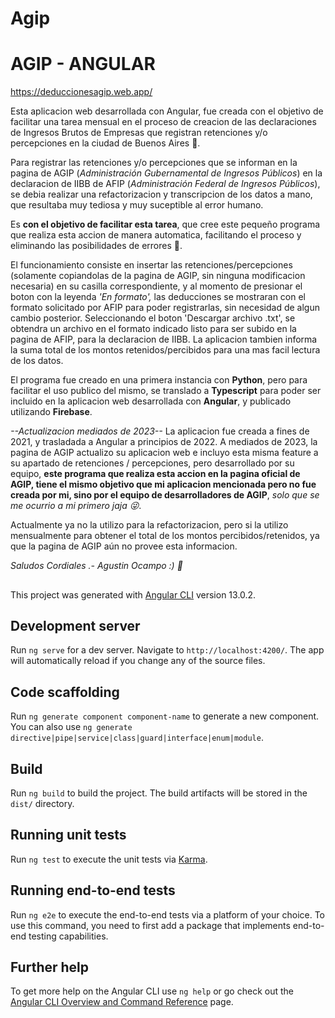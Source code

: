 # Agip

# AGIP - ANGULAR
https://deduccionesagip.web.app/

Esta aplicacion web desarrollada con Angular, fue creada con el objetivo de facilitar una tarea mensual en el proceso de creacion de las declaraciones de Ingresos Brutos de Empresas que registran retenciones y/o percepciones en la ciudad de Buenos Aires 📝. 

Para registrar las retenciones y/o percepciones que se informan en la pagina de AGIP (*Administración Gubernamental de Ingresos Públicos*) en la declaracion de IIBB de AFIP (*Administración Federal de Ingresos Públicos*), se debia realizar una refactorizacion y transcripcion de los datos a mano, que resultaba muy tediosa y muy suceptible al error humano.

Es **con el objetivo de facilitar esta tarea**, que cree este pequeño programa que realiza esta accion de manera automatica, facilitando el proceso y eliminando las posibilidades de errores 🤖.

El funcionamiento consiste en insertar las retenciones/percepciones (solamente copiandolas de la pagina de AGIP, sin ninguna modificacion necesaria) en su casilla correspondiente, y al momento de presionar el boton con la leyenda *'En formato',* las deducciones se mostraran con el formato solicitado por AFIP para poder registrarlas, sin necesidad de algun cambio posterior. Seleccionando el boton 'Descargar archivo .txt', se obtendra un archivo en el formato indicado listo para ser subido en la pagina de AFIP, para la declaracion de IIBB. La aplicacion tambien informa la suma total de los montos retenidos/percibidos para una mas facil lectura de los datos.

El programa fue creado en una primera instancia con **Python**, pero para facilitar el uso publico del mismo, se translado a **Typescript** para poder ser incluido en la aplicacion web desarrollada con **Angular**, y publicado utilizando **Firebase**.

*--Actualizacion mediados de 2023--* 
La aplicacion fue creada a fines de 2021, y trasladada a Angular a principios de 2022.  A mediados de 2023, la pagina de AGIP actualizo su aplicacion web e incluyo esta misma feature a su apartado de retenciones / percepciones, pero desarrollado por su equipo, **este programa que realiza esta accion en la pagina oficial de AGIP, tiene el mismo objetivo que mi aplicacion mencionada pero no fue creada por mi, sino por el equipo de desarrolladores de AGIP**, *solo que se me ocurrio a mi primero jaja 😜*. 

Actualmente ya no la utilizo para la refactorizacion, pero si la utilizo mensualmente para obtener el total de los montos percibidos/retenidos, ya que la pagina de AGIP aún no provee esta informacion.

*Saludos Cordiales .-
Agustin Ocampo :) 🐼*




##

This project was generated with [Angular CLI](https://github.com/angular/angular-cli) version 13.0.2.

## Development server

Run `ng serve` for a dev server. Navigate to `http://localhost:4200/`. The app will automatically reload if you change any of the source files.

## Code scaffolding

Run `ng generate component component-name` to generate a new component. You can also use `ng generate directive|pipe|service|class|guard|interface|enum|module`.

## Build

Run `ng build` to build the project. The build artifacts will be stored in the `dist/` directory.

## Running unit tests

Run `ng test` to execute the unit tests via [Karma](https://karma-runner.github.io).

## Running end-to-end tests

Run `ng e2e` to execute the end-to-end tests via a platform of your choice. To use this command, you need to first add a package that implements end-to-end testing capabilities.

## Further help

To get more help on the Angular CLI use `ng help` or go check out the [Angular CLI Overview and Command Reference](https://angular.io/cli) page.
